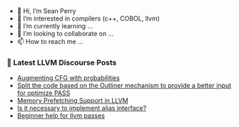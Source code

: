 - 👋 Hi, I’m Sean Perry
- 👀 I’m interested in compilers (c++, COBOL, llvm)
- 🌱 I’m currently learning ...
- 💞️ I’m looking to collaborate on ...
- 📫 How to reach me ...

<!---
s66perry/s66perry is a ✨ special ✨ repository because its `README.md` (this file) appears on your GitHub profile.
You can click the Preview link to take a look at your changes.
--->
### 📕 Latest LLVM Discourse Posts

<!-- DISCOURSE-LLVM:START -->
- [Augmenting CFG with probabilities](https://discourse.llvm.org/t/augmenting-cfg-with-probabilities/76698#post_5)
- [Split the code based on the Outliner mechanism to provide a better input for optimize PASS](https://discourse.llvm.org/t/split-the-code-based-on-the-outliner-mechanism-to-provide-a-better-input-for-optimize-pass/76822#post_1)
- [Memory Prefetching Support in LLVM](https://discourse.llvm.org/t/memory-prefetching-support-in-llvm/74078#post_10)
- [Is it necessary to implement alias interface?](https://discourse.llvm.org/t/is-it-necessary-to-implement-alias-interface/76790#post_3)
- [Beginner help for llvm passes](https://discourse.llvm.org/t/beginner-help-for-llvm-passes/76600#post_17)
<!-- DISCOURSE-LLVM:END -->
